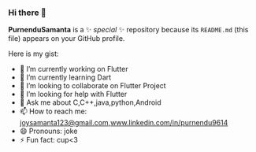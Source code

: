 ### Hi there 👋

**PurnenduSamanta** is a ✨ _special_ ✨ repository because its `README.md` (this file) appears on your GitHub profile.

Here is my gist:

- 🔭 I’m currently working on Flutter
- 🌱 I’m currently learning Dart
- 👯 I’m looking to collaborate on Flutter Project
- 🤔 I’m looking for help with  Flutter 
- 💬 Ask me about C,C++,java,python,Android
- 📫 How to reach me: joysamanta123@gmail.com,www.linkedin.com/in/purnendu9614
- 😄 Pronouns: joke
- ⚡ Fun fact: cup<3

